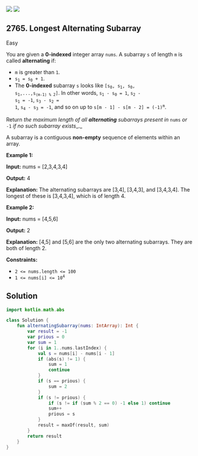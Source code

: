 [![](https://img.shields.io/github/stars/javadev/LeetCode-in-Kotlin?label=Stars&style=flat-square)](https://github.com/javadev/LeetCode-in-Kotlin)
[![](https://img.shields.io/github/forks/javadev/LeetCode-in-Kotlin?label=Fork%20me%20on%20GitHub%20&style=flat-square)](https://github.com/javadev/LeetCode-in-Kotlin/fork)

## 2765\. Longest Alternating Subarray

Easy

You are given a **0-indexed** integer array `nums`. A subarray `s` of length `m` is called **alternating** if:

*   `m` is greater than `1`.
*   <code>s<sub>1</sub> = s<sub>0</sub> + 1</code>.
*   The **0-indexed** subarray `s` looks like <code>[s<sub>0</sub>, s<sub>1</sub>, s<sub>0</sub>, s<sub>1</sub>,...,s<sub>(m-1) % 2</sub>]</code>. In other words, <code>s<sub>1</sub> - s<sub>0</sub> = 1</code>, <code>s<sub>2</sub> - s<sub>1</sub> = -1</code>, <code>s<sub>3</sub> - s<sub>2</sub> = 1</code>, <code>s<sub>4</sub> - s<sub>3</sub> = -1</code>, and so on up to <code>s[m - 1] - s[m - 2] = (-1)<sup>m</sup></code>.

Return _the maximum length of all **alternating** subarrays present in_ `nums` _or_ `-1` _if no such subarray exists__._

A subarray is a contiguous **non-empty** sequence of elements within an array.

**Example 1:**

**Input:** nums = [2,3,4,3,4]

**Output:** 4

**Explanation:** The alternating subarrays are [3,4], [3,4,3], and [3,4,3,4]. The longest of these is [3,4,3,4], which is of length 4. 

**Example 2:**

**Input:** nums = [4,5,6]

**Output:** 2

**Explanation:** [4,5] and [5,6] are the only two alternating subarrays. They are both of length 2. 

**Constraints:**

*   `2 <= nums.length <= 100`
*   <code>1 <= nums[i] <= 10<sup>4</sup></code>

## Solution

```kotlin
import kotlin.math.abs

class Solution {
    fun alternatingSubarray(nums: IntArray): Int {
        var result = -1
        var prious = 0
        var sum = 1
        for (i in 1..nums.lastIndex) {
            val s = nums[i] - nums[i - 1]
            if (abs(s) != 1) {
                sum = 1
                continue
            }
            if (s == prious) {
                sum = 2
            }
            if (s != prious) {
                if (s != if (sum % 2 == 0) -1 else 1) continue
                sum++
                prious = s
            }
            result = maxOf(result, sum)
        }
        return result
    }
}
```